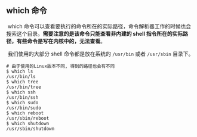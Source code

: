## which 命令

​	which 命令可以查看要执行的命令所在的实际路径，命令解析器工作的时候也会搜索这个目录。**需要注意的是该命令只能查看非内建的 shell 指令所在的实际路径，有些命令是写在内核中的，无法查看**。

​	我们使用的大部分 shell 命令都是放在系统的 `/usr/bin` 或者 `/usr/sbin` 目录下。

```shell
# 由于使用的Linux版本不同, 得到的路径也会有不同
$ which ls
/usr/bin/ls
$ which tree
/usr/bin/tree
$ which ssh
/usr/bin/ssh
$ which sudo
/usr/bin/sudo
$ which reboot
/usr/sbin/reboot
$ which shutdown
/usr/sbin/shutdown
```

